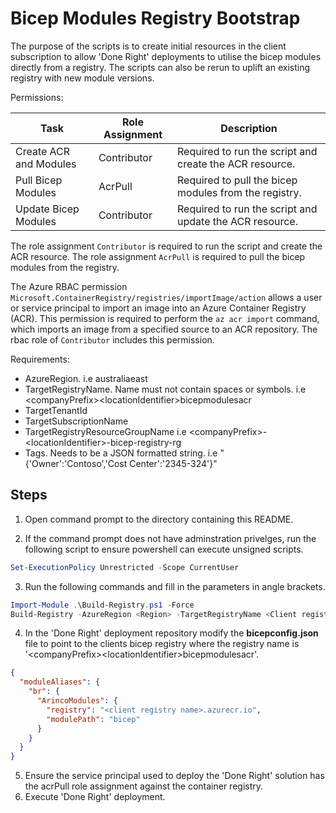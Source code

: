 # Bicep Modules Registry Bootstrap

The purpose of the scripts is to create initial resources in the client subscription to allow 'Done Right' deployments to utilise the bicep modules directly from a registry. The scripts can also be rerun to uplift an existing registry with new module versions.

Permissions:

| Task                   | Role Assignment | Description                                             |
| ---------------------- | --------------- | ------------------------------------------------------- |
| Create ACR and Modules | Contributor     | Required to run the script and create the ACR resource. |
| Pull Bicep Modules     | AcrPull         | Required to pull the bicep modules from the registry.   |
| Update Bicep Modules   | Contributor     | Required to run the script and update the ACR resource. |

The role assignment `Contributor` is required to run the script and create the ACR resource. The role assignment `AcrPull` is required to pull the bicep modules from the registry.

The Azure RBAC permission `Microsoft.ContainerRegistry/registries/importImage/action` allows a user or service principal to import an image into an Azure Container Registry (ACR). This permission is required to perform the `az acr import` command, which imports an image from a specified source to an ACR repository. The rbac role of `Contributor` includes this permission.

Requirements:

- AzureRegion. i.e australiaeast
- TargetRegistryName. Name must not contain spaces or symbols. i.e \<companyPrefix\>\<locationIdentifier\>bicepmodulesacr
- TargetTenantId
- TargetSubscriptionName
- TargetRegistryResourceGroupName i.e \<companyPrefix\>-\<locationIdentifier\>-bicep-registry-rg
- Tags. Needs to be a JSON formatted string. i.e "{'Owner':'Contoso','Cost Center':'2345-324'}"

## Steps

1. Open command prompt to the directory containing this README.

2. If the command prompt does not have adminstration privelges, run the following script to ensure powershell can execute unsigned scripts.

```powershell
Set-ExecutionPolicy Unrestricted -Scope CurrentUser
```

3. Run the following commands and fill in the parameters in angle brackets.

```powershell
Import-Module .\Build-Registry.ps1 -Force
Build-Registry -AzureRegion <Region> -TargetRegistryName <Client registry name> -TargetTenantId <Client Tenant ID>  -TargetSubscriptionName <Client Subscription ID> -TargetRegistryResourceGroupName <Client registry resource group> -Tags <Tags>
```

4. In the 'Done Right' deployment repository modify the **bicepconfig.json** file to point to the clients bicep registry where the registry name is '\<companyPrefix\>\<locationIdentifier\>bicepmodulesacr'.

```json
{
  "moduleAliases": {
    "br": {
      "ArincoModules": {
        "registry": "<client registry name>.azurecr.io",
        "modulePath": "bicep"
      }
    }
  }
}
```

5. Ensure the service principal used to deploy the 'Done Right' solution has the acrPull role assignment against the container registry.
6. Execute 'Done Right' deployment.
